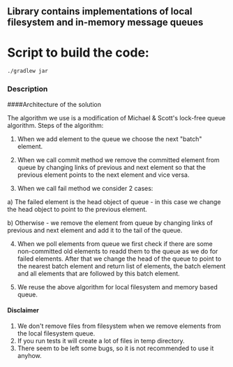## Library contains implementations of local filesystem and in-memory message queues

# Script to build the code:
```sh
./gradlew jar
```
### Description

####Architecture of the solution

The algorithm we use is a modification of Michael & Scott's lock-free queue algorithm.
Steps of the algorithm:

1) When we add element to the queue we choose the next "batch" element.

2) When we call commit method we remove the committed element from queue by changing links of previous and next element so that the previous element points to the next element and vice versa.

3) When we call fail method we consider 2 cases:

  a) The failed element is the head object of queue - in this case we change the head object to point to the previous element.

  b) Otherwise - we remove the element from queue by changing links of previous and next element and add it to the tail of the queue.

4) When we poll elements from queue we first check if there are some non-committed old elements to readd them to the queue as we do for failed elements. After that we change the head of the queue to point to the nearest batch element and return list of elements, the batch element and all elements that are followed by this batch element.

5) We reuse the above algorithm for local filesystem and memory based queue.

#### Disclaimer
1) We don't remove files from filesystem when we remove elements from the local filesystem queue.
2) If you run tests it will create a lot of files in temp directory.
3) There seem to be left some bugs, so it is not recommended to use it anyhow.